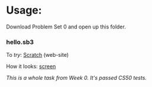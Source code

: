 # Usage:
Download Problem Set 0 and open up this folder.

### hello.sb3

To *try*: [Scratch](https://scratch.mit.edu) (web-site)

How it looks: [screen](screen.png)

_This is a whole task from Week 0. It's passed CS50 tests._
